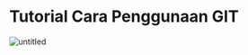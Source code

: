 # Tutorial Cara Penggunaan GIT

![untitled](https://user-images.githubusercontent.com/46512504/51526367-c314e480-1e64-11e9-9f04-947f87982445.jpg)
